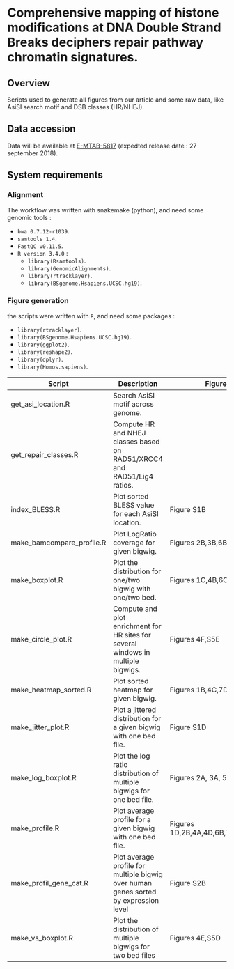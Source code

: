 # Comprehensive mapping of histone modifications at DNA Double Strand Breaks deciphers repair pathway chromatin signatures.

## Overview

Scripts used to generate all figures from our article and some raw data, like AsiSI search motif and DSB classes (HR/NHEJ).

## Data accession

Data will be available at [E-MTAB-5817](https://www.ebi.ac.uk/arrayexpress/experiments/E-MTAB-5817/) (expedted release date : 27 september 2018). 

## System requirements

### Alignment

The workflow was written with snakemake (python), and need some genomic tools : 

* `bwa 0.7.12-r1039`.
* `samtools 1.4`.
* `FastQC v0.11.5`.
* `R version 3.4.0` :
  * `library(Rsamtools)`.
  * `library(GenomicAlignments)`.
  * `library(rtracklayer)`.
  * `library(BSgenome.Hsapiens.UCSC.hg19)`.

### Figure generation

the scripts were written with `R`, and need some packages : 

* `library(rtracklayer)`.
* `library(BSgenome.Hsapiens.UCSC.hg19)`.
* `library(ggplot2)`.
* `library(reshape2)`.
* `library(dplyr)`.
* `library(Homos.sapiens)`.

| Script                    | Description                                                                          | Figures                           |
|---------------------------|--------------------------------------------------------------------------------------|-----------------------------------|
| get_asi_location.R        | Search AsiSI motif across genome.                                                    |                           |
| get_repair_classes.R      | Compute HR and NHEJ classes based on RAD51/XRCC4 and RAD51/Lig4 ratios.              |                                   |
| index_BLESS.R             | Plot sorted BLESS value for each AsiSI location.                                     | Figure S1B                        |
| make_bamcompare_profile.R | Plot LogRatio coverage for given bigwig.                                             | Figures 2B,3B,6B,S2D              |
| make_boxplot.R            | Plot the distribution for one/two bigwig with one/two bed.                           | Figures 1C,4B,6C,7B,7E,S4E        |
| make_circle_plot.R        | Compute and plot enrichment for HR sites for several windows in multiple bigwigs.    | Figures 4F,S5E                    |
| make_heatmap_sorted.R     | Plot sorted heatmap for given bigwig.                                                | Figures 1B,4C,7D,S4D,S6C          |
| make_jitter_plot.R        | Plot a jittered distribution for a given bigwig with one bed file.                   | Figure S1D                        |
| make_log_boxplot.R        | Plot the log ratio distribution of multiple bigwigs for one bed file.                | Figures 2A, 3A, 5A, 5B            |
| make_profile.R            | Plot average profile for a given bigwig with one bed file.                           | Figures 1D,2B,4A,4D,6B,7C,S6A,S6F |
| make_profil_gene_cat.R    | Plot average profile for multiple bigwig over human genes sorted by expression level | Figure S2B                        |
| make_vs_boxplot.R         | Plot the distribution of multiple bigwigs for two bed files                          | Figures 4E,S5D                    |
